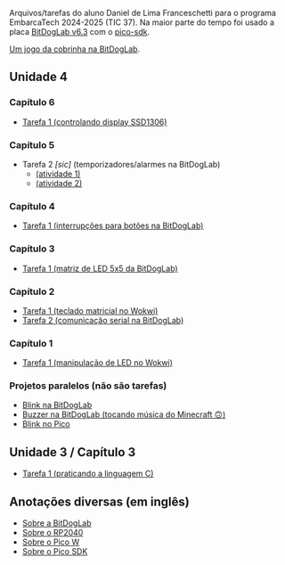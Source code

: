 Arquivos/tarefas do aluno Daniel de Lima Franceschetti para o programa EmbarcaTech 2024-2025 (TIC 37).
Na maior parte do tempo foi usado a placa [BitDogLab v6.3](https://github.com/BitDogLab/BitDogLab)
com o [pico-sdk](https://github.com/raspberrypi/pico-sdk).

[Um jogo da cobrinha na BitDogLab](/snake_game).


## Unidade 4

### Capítulo 6
* [Tarefa 1 (controlando display SSD1306)](/u04_c06_tarefa01_oled_i2c)

### Capítulo 5
* Tarefa 2 _[sic]_ (temporizadores/alarmes na BitDogLab)
  * [(atividade 1)](/u04_c05_tarefa01_trafficlight)
  * [(atividade 2)](/u04_c05_tarefa02_oneshottimer)

### Capítulo 4
* [Tarefa 1 (interrupções para botões na BitDogLab)](/u04_c04_tarefa01_irq_btn_incr)

### Capítulo 3
* [Tarefa 1 (matriz de LED 5x5 da BitDogLab)](/u04_c03_tarefa01_ledmatrix)

### Capítulo 2
* [Tarefa 1 (teclado matricial no Wokwi)](/u04_c02_tarefa01_keypad)
* [Tarefa 2 (comunicação serial na BitDogLab)](/u04_c02_tarefa02_bitdoglab_serial)

### Capítulo 1
* [Tarefa 1 (manipulação de LED no Wokwi)](/u04_c01_tarefa01_morsecode)

### Projetos paralelos (não são tarefas)
* [Blink na BitDogLab](/u04_bdl_blink)
* [Buzzer na BitDogLab (tocando música do Minecraft 🙃)](/u04_bdl_buzzer)
* [Blink no Pico](/u04_blink)


## Unidade 3 / Capítulo 3
* [Tarefa 1 (praticando a linguagem C)](/u03_c03_tarefa01_cnpf)


## Anotações diversas (em inglês)
* [Sobre a BitDogLab](/info_bitdoglab.txt)
* [Sobre o RP2040](/info_rp2040.txt)
* [Sobre o Pico W](/info_pico_w.txt)
* [Sobre o Pico SDK](/info_c_sdk.txt)


<!-- vim: set spelllang=pt_br: -->
